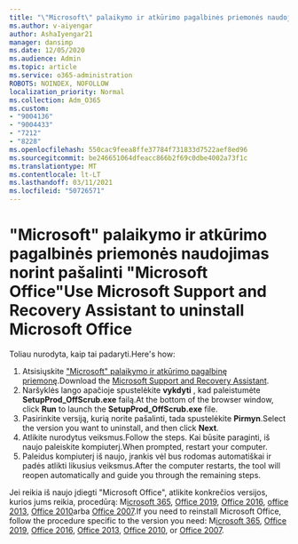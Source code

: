 ```yaml
---
title: "\"Microsoft\" palaikymo ir atkūrimo pagalbinės priemonės naudojimas norint pašalinti \"Microsoft Office\""
ms.author: v-aiyengar
author: AshaIyengar21
manager: dansimp
ms.date: 12/05/2020
ms.audience: Admin
ms.topic: article
ms.service: o365-administration
ROBOTS: NOINDEX, NOFOLLOW
localization_priority: Normal
ms.collection: Adm_O365
ms.custom:
- "9004136"
- "9004433"
- "7212"
- "8228"
ms.openlocfilehash: 550cac9feea8ffe37784f731833d7522aef8ed96
ms.sourcegitcommit: be246651064dfeacc866b2f69c0dbe4002a73f1c
ms.translationtype: MT
ms.contentlocale: lt-LT
ms.lasthandoff: 03/11/2021
ms.locfileid: "50726571"
---
```

# <a name="use-microsoft-support-and-recovery-assistant-to-uninstall-microsoft-office"></a><span data-ttu-id="6a4ce-102">"Microsoft" palaikymo ir atkūrimo pagalbinės priemonės naudojimas norint pašalinti "Microsoft Office"</span><span class="sxs-lookup"><span data-stu-id="6a4ce-102">Use Microsoft Support and Recovery Assistant to uninstall Microsoft Office</span></span>

<span data-ttu-id="6a4ce-103">Toliau nurodyta, kaip tai padaryti.</span><span class="sxs-lookup"><span data-stu-id="6a4ce-103">Here's how:</span></span>

1. <span data-ttu-id="6a4ce-104">Atsisiųskite ["Microsoft" palaikymo ir atkūrimo pagalbinę priemonę](https://go.microsoft.com/fwlink/?linkid=2139122).</span><span class="sxs-lookup"><span data-stu-id="6a4ce-104">Download the [Microsoft Support and Recovery Assistant](https://go.microsoft.com/fwlink/?linkid=2139122).</span></span>
1. <span data-ttu-id="6a4ce-105">Naršyklės lango apačioje spustelėkite **vykdyti** , kad paleistumėte **SetupProd_OffScrub.exe** failą.</span><span class="sxs-lookup"><span data-stu-id="6a4ce-105">At the bottom of the browser window, click **Run** to launch the **SetupProd_OffScrub.exe** file.</span></span>
1. <span data-ttu-id="6a4ce-106">Pasirinkite versiją, kurią norite pašalinti, tada spustelėkite **Pirmyn**.</span><span class="sxs-lookup"><span data-stu-id="6a4ce-106">Select the version you want to uninstall, and then click **Next**.</span></span>
1. <span data-ttu-id="6a4ce-107">Atlikite nurodytus veiksmus.</span><span class="sxs-lookup"><span data-stu-id="6a4ce-107">Follow the steps.</span></span> <span data-ttu-id="6a4ce-108">Kai būsite paraginti, iš naujo paleiskite kompiuterį.</span><span class="sxs-lookup"><span data-stu-id="6a4ce-108">When prompted, restart your computer.</span></span>
1. <span data-ttu-id="6a4ce-109">Paleidus kompiuterį iš naujo, įrankis vėl bus rodomas automatiškai ir padės atlikti likusius veiksmus.</span><span class="sxs-lookup"><span data-stu-id="6a4ce-109">After the computer restarts, the tool will reopen automatically and guide you through the remaining steps.</span></span>

<span data-ttu-id="6a4ce-110">Jei reikia iš naujo įdiegti "Microsoft Office", atlikite konkrečios versijos, kurios jums reikia, procedūrą: M[icrosoft 365](https://go.microsoft.com/fwlink/?linkid=2138843), [Office 2019](https://go.microsoft.com/fwlink/?linkid=2138843), [Office 2016](https://go.microsoft.com/fwlink/?linkid=2138919), [office 2013](https://go.microsoft.com/fwlink/?linkid=2138919), [Office 2010](https://go.microsoft.com/fwlink/?linkid=2139237)arba [Office 2007](https://go.microsoft.com/fwlink/?linkid=2138644).</span><span class="sxs-lookup"><span data-stu-id="6a4ce-110">If you need to reinstall Microsoft Office, follow the procedure specific to the version you need: M[icrosoft 365](https://go.microsoft.com/fwlink/?linkid=2138843), [Office 2019](https://go.microsoft.com/fwlink/?linkid=2138843), [Office 2016](https://go.microsoft.com/fwlink/?linkid=2138919), [Office 2013](https://go.microsoft.com/fwlink/?linkid=2138919), [Office 2010](https://go.microsoft.com/fwlink/?linkid=2139237), or [Office 2007](https://go.microsoft.com/fwlink/?linkid=2138644).</span></span>